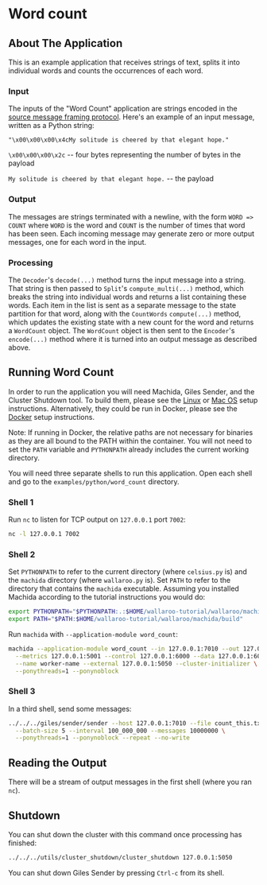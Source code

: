 # Word count

## About The Application

This is an example application that receives strings of text, splits it into individual words and counts the occurrences of each word.

### Input

The inputs of the "Word Count" application are strings encoded in the [source message framing protocol](/book/core-concepts/decoders-and-encoders.md#framed-message-protocols#source-message-framing-protocol). Here's an example of an input message, written as a Python string:

```
"\x00\x00\x00\x4cMy solitude is cheered by that elegant hope."
```

`\x00\x00\x00\x2c` -- four bytes representing the number of bytes in the payload

`My solitude is cheered by that elegant hope.` -- the payload

### Output

The messages are strings terminated with a newline, with the form `WORD => COUNT` where `WORD` is the word and `COUNT` is the number of times that word has been seen. Each incoming message may generate zero or more output messages, one for each word in the input.

### Processing

The `Decoder`'s `decode(...)` method turns the input message into a string. That string is then passed to `Split`'s `compute_multi(...)` method, which breaks the string into individual words and returns a list containing these words. Each item in the list is sent as a separate message to the state partition for that word, along with the `CountWords` `compute(...)` method, which updates the existing state with a new count for the word and returns a `WordCount` object. The `WordCount` object is then sent to the `Encoder`'s `encode(...)` method where it is turned into an output message as described above.

## Running Word Count

In order to run the application you will need Machida, Giles Sender, and the Cluster Shutdown tool. To build them, please see the [Linux](/book/getting-started/linux-setup.md) or [Mac OS](/book/getting-started/macos-setup.md) setup instructions. Alternatively, they could be run in Docker, please see the [Docker](/book/getting-started/docker-setup.md) setup instructions.

Note: If running in Docker, the relative paths are not necessary for binaries as they are all bound to the PATH within the container. You will not need to set the `PATH` variable and `PYTHONPATH` already includes the current working directory.

You will need three separate shells to run this application. Open each shell and go to the `examples/python/word_count` directory.

### Shell 1

Run `nc` to listen for TCP output on `127.0.0.1` port `7002`:

```bash
nc -l 127.0.0.1 7002
```

### Shell 2

Set `PYTHONPATH` to refer to the current directory (where `celsius.py` is) and the `machida` directory (where `wallaroo.py` is). Set `PATH` to refer to the directory that contains the `machida` executable. Assuming you installed Machida according to the tutorial instructions you would do:

```bash
export PYTHONPATH="$PYTHONPATH:.:$HOME/wallaroo-tutorial/wallaroo/machida"
export PATH="$PATH:$HOME/wallaroo-tutorial/wallaroo/machida/build"
```

Run `machida` with `--application-module word_count`:

```bash
machida --application-module word_count --in 127.0.0.1:7010 --out 127.0.0.1:7002 \
  --metrics 127.0.0.1:5001 --control 127.0.0.1:6000 --data 127.0.0.1:6001 \
  --name worker-name --external 127.0.0.1:5050 --cluster-initializer \
  --ponythreads=1 --ponynoblock
```

### Shell 3

In a third shell, send some messages:

```bash
../../../giles/sender/sender --host 127.0.0.1:7010 --file count_this.txt \
  --batch-size 5 --interval 100_000_000 --messages 10000000 \
  --ponythreads=1 --ponynoblock --repeat --no-write
```

## Reading the Output

There will be a stream of output messages in the first shell (where you ran `nc`).

## Shutdown

You can shut down the cluster with this command once processing has finished:

```bash
../../../utils/cluster_shutdown/cluster_shutdown 127.0.0.1:5050
```

You can shut down Giles Sender by pressing `Ctrl-c` from its shell.

